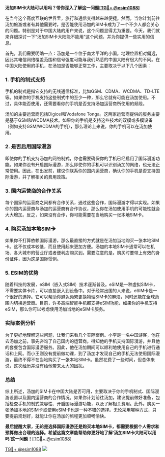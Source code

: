 **汤加SIM卡大陆可以用吗？带你深入了解这一问题[[TG💪+ @esim1088](https://t.me/s/esim1088)]**

在当今这个高度互联的世界里，旅行和通信变得越来越便捷。然而，当你计划前往汤加旅游或者有其他需要时，是否能使用汤加的SIM卡成为了一个不少人都会关心的问题。特别是对于中国大陆的用户来说，这个问题显得尤为重要。今天，我们就来详细探讨一下“汤加SIM卡大陆能不能用”这个问题，并为你提供一些实用的信息。

首先，我们需要明确一点：汤加是一个位于南太平洋的小国，地理位置相对偏远，因此其电信网络覆盖范围和信号强度可能与我们熟悉的中国大陆有很大的不同。在中国大陆使用的手机，在汤加是否能够正常工作，主要取决于以下几个因素：

### 1. 手机的制式支持

手机的制式是指它支持的无线通信标准，比如GSM、CDMA、WCDMA、TD-LTE等。如果你的手机支持这些制式中的至少一种，那么它就有可能在汤加使用。不过，具体能否使用，还需要看你的手机是否支持汤加运营商所使用的频段。

汤加的主要运营商包括Digicel和Vodafone Tonga。这两家运营商提供的服务主要是基于GSM和WCDMA技术。如果你的手机是支持这些技术的双模或多模设备（例如支持GSM/WCDMA的手机），那么理论上来说，你的手机可以在汤加使用。

### 2. 是否启用国际漫游

即使你的手机支持汤加的网络制式，你也需要确保你的手机已经启用了国际漫游功能。如果你没有开启国际漫游，那么即使你的手机可以识别汤加的网络，也无法正常使用。因此，在出发前，建议你联系你的国内运营商，确认你的手机是否支持国际漫游，并了解相关的费用政策。

### 3. 国内运营商的合作关系

每个国家的运营商之间都有合作关系，通过这些合作，国际漫游才得以实现。如果你的国内运营商与汤加的运营商有合作协议，那么你在汤加使用手机的可能性就会大大增加。反之，如果没有合作，你可能需要在当地购买一张本地SIM卡。

### 4. 购买汤加本地SIM卡

如果你不打算依赖国际漫游，那么最直接的方式就是在汤加当地购买一张本地SIM卡。这不仅成本较低，而且使用起来更加方便。汤加的本地SIM卡通常可以在机场、各大城市的营业厅或者便利店购买到。需要注意的是，购买时要带上有效的身份证件，因为这是国际惯例。

### 5. ESIM的优势

随着科技的发展，eSIM（嵌入式SIM）技术逐渐普及。eSIM是一种虚拟SIM卡，不需要实体卡片，可以直接嵌入到设备中。对于经常出国的人来说，eSIM卡是一个很好的选择。它可以帮助你避免频繁更换物理SIM卡的麻烦，同时还能在全球范围内切换运营商。目前，许多高端智能手机都支持eSIM功能，如果你的手机支持eSIM，那么你可以考虑使用汤加当地的eSIM卡服务。

### 实际案例分析

为了更好地理解这些问题，让我们来看几个实际案例。小李是一名中国游客，他在去汤加之前，事先咨询了自己国内的运营商，得知他的手机支持国际漫游，并且他的套餐包含国际漫游服务。因此，他在汤加期间可以顺利地使用自己的手机进行通话和上网。而小王则没有提前做功课，到了汤加才发现自己的手机无法使用国际漫游，最终不得不在当地购买了一张本地SIM卡。虽然花费了一些时间，但总体来说，这次经历并没有给他带来太大的困扰。

### 总结

综上所述，汤加的SIM卡在中国大陆是否可用，主要取决于你的手机制式、国际漫游设置以及国内运营商的合作情况。如果你计划前往汤加，建议提前做好准备，包括检查手机的制式兼容性、开启国际漫游功能，以及了解相关费用。此外，购买一张汤加本地的SIM卡或使用eSIM卡也是一种不错的选择。无论采用哪种方式，只要提前规划好，就能让你在汤加的旅程更加顺畅愉快。

**最后提醒大家，无论是选择国际漫游还是购买本地SIM卡，都需要根据个人需求和预算做出合理的选择。希望这篇文章能帮助你更好地了解‘汤加SIM卡大陆可以用吗’这一问题！**[[TG💪+ @esim1088](https://t.me/s/esim1088)]

[TG💪+ @esim1088](https://t.me/s/esim1088) ![](https://i.postimg.cc/4NQfJmqS/Snipaste-2025-05-13-00-14-12.png)